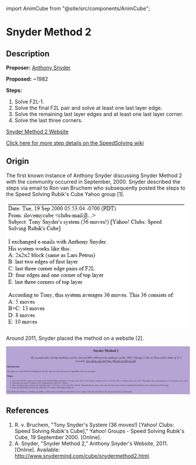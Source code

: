 import AnimCube from "@site/src/components/AnimCube";

# Snyder Method 2

<AnimCube params="buttonbar=0&position=lluuu&scale=6&hint=10&hintborder=1&borderwidth=10&facelets=dldlyllldwwwwwwwwwdbblbbdbbdgglgglggdlloooooodrrlrrdrr" width="400px" height="400px" />

## Description

**Proposer:** [Anthony Snyder](CubingContributors/MethodDevelopers.md#snyder-anthony)

**Proposed:** ~1982

**Steps:**

1. Solve F2L-1.
2. Solve the final F2L pair and solve at least one last layer edge.
3. Solve the remaining last layer edges and at least one last layer corner.
4. Solve the last three corners.

[Snyder Method 2 Website](http://www.snydermind.com/cube/snydermethod2.html)

[Click here for more step details on the SpeedSolving wiki](https://www.speedsolving.com/wiki/index.php/Snyder_Method)

## Origin

The first known instance of Anthony Snyder discussing Snyder Method 2 with the community occurred in September, 2000. Snyder described the steps via email to Ron van Bruchem who subsequently posted the steps to the Speed Solving Rubik's Cube Yahoo group [1].

![](img/Snyder2/Snyder3.png)

Around 2011, Snyder placed the method on a website [2].

![](img/Snyder2/Snyder2.png)

## References

1. R. v. Bruchem, "Tony Snyder's System (36 moves!) [Yahoo! Clubs: Speed Solving Rubik's Cube]," Yahoo! Groups - Speed Solving Rubik's Cube, 19 September 2000. [Online]. 
2. A. Snyder, "Snyder Method 2," Anthony Snyder's Website, 2011. [Online]. Available: http://www.snydermind.com/cube/snydermethod2.html.